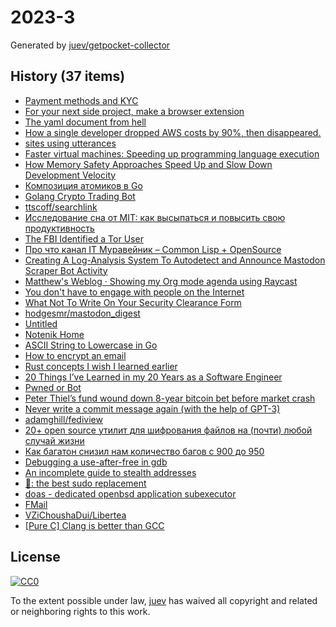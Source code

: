 # 2023-3

Generated by [juev/getpocket-collector](https://github.com/juev/getpocket-collector)

## History (37 items)

- [Payment methods and KYC](https://blog.kycnot.me/payment-methods-kyc)
- [For your next side project, make a browser extension](https://geoffreylitt.com/2023/01/08/for-your-next-side-project-make-a-browser-extension.html)
- [The yaml document from hell](https://ruudvanasseldonk.com/2023/01/11/the-yaml-document-from-hell)
- [How a single developer dropped AWS costs by 90%, then disappeared.](https://scribe.rip/@maximetopolov/how-a-single-developer-dropped-aws-costs-by-90-then-disappeared-2b46a115103a)
- [sites using utterances](https://utteranc.es)
- [Faster virtual machines: Speeding up programming language execution](https://mort.coffee/home/fast-interpreters)
- [How Memory Safety Approaches Speed Up and Slow Down Development Velocity](https://verdagon.dev/blog/when-to-use-memory-safe-part-2)
- [Композиция атомиков в Go](https://antonz.ru/atomics-composition)
- [Golang Crypto Trading Bot](https://github.com/saniales/golang-crypto-trading-bot)
- [ttscoff/searchlink](https://github.com/ttscoff/searchlink)
- [Исследование сна от MIT: как высыпаться и повысить свою продуктивность](https://habr.com/ru/company/first/blog/710772)
- [The FBI Identified a Tor User](https://schneier.com/blog/archives/2023/01/the-fbi-identified-a-tor-user.html)
- [Про что канал IT Муравейник – Common Lisp + OpenSource](https://youtube.com/watch?v=kBR1XvsK9LM)
- [Creating A Log-Analysis System To Autodetect and Announce Mastodon Scraper Bot Activity](https://bentasker.co.uk/posts/blog/security/autodetecting-and-outing-mastodon-scrapers-with-scrapersnitchbot.html)
- [Matthew's Weblog · Showing my Org mode agenda using Raycast](https://mken.weblog.lol/2023/01/showing-my-org-mode-agenda-using-raycast)
- [You don't have to engage with people on the Internet](https://xeiaso.net/blog/lesson-online-feedback)
- [What Not To Write On Your Security Clearance Form](http://milk.com/wall-o-shame/security_clearance.html)
- [hodgesmr/mastodon_digest](https://github.com/hodgesmr/mastodon_digest)
- [Untitled](https://jamsync.dev/about)
- [Notenik Home](https://notenik.app/index.html)
- [ASCII String to Lowercase in Go](https://openmymind.net/ASCII_String_To_Lowercase_in_Go)
- [How to encrypt an email](https://proton.me/blog/how-to-encrypt-email)
- [Rust concepts I wish I learned earlier](https://rauljordan.com/rust-concepts-i-wish-i-learned-earlier)
- [20 Things I’ve Learned in my 20 Years as a Software Engineer](https://simplethread.com/20-things-ive-learned-in-my-20-years-as-a-software-engineer)
- [Pwned or Bot](https://troyhunt.com/pwned-or-bot)
- [Peter Thiel’s fund wound down 8-year bitcoin bet before market crash](https://worldnewsera.com/news/finance/stock-market/peter-thiels-fund-wound-down-8-year-bitcoin-bet-before-market-crash)
- [Never write a commit message again (with the help of GPT-3)](https://zura.wiki/post/never-write-a-commit-message-again-with-the-help-of-gpt-3)
- [adamghill/fediview](https://github.com/adamghill/fediview)
- [20+ open source утилит для шифрования файлов на (почти) любой случай жизни](https://habr.com/ru/company/bastion/blog/711064)
- [Как багатон снизил нам количество багов с 900 до 950](https://habr.com/ru/company/skyeng/blog/711304)
- [Debugging a use-after-free in gdb](https://pernos.co/examples/use-after-free)
- [An incomplete guide to stealth addresses](https://vitalik.ca/general/2023/01/20/stealth.html)
- [🥺: the best sudo replacement](https://xeiaso.net/blog)
- [doas - dedicated openbsd application subexecutor](https://flak.tedunangst.com/post/doas)
- [FMail](https://fmail-app.fr)
- [VZiChoushaDui/Libertea](https://github.com/VZiChoushaDui/Libertea)
- [[Pure C] Clang is better than GCC](https://yurichev.org/clang)

## License

[![CC0](https://mirrors.creativecommons.org/presskit/buttons/88x31/svg/cc-zero.svg)](https://creativecommons.org/publicdomain/zero/1.0/)

To the extent possible under law, [juev](https://github.com/juev) has waived all copyright and related or neighboring rights to this work.
